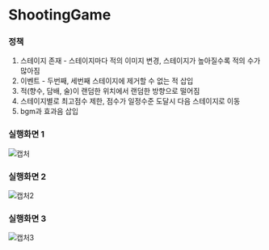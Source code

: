 # ShootingGame

### 정책<br/>
1. 스테이지 존재 - 스테이지마다 적의 이미지 변경, 스테이지가 높아질수록 적의 수가 많아짐
2. 이벤트 - 두번째, 세번째 스테이지에 제거할 수 없는 적 삽입
3. 적(향수, 담배, 술)이 랜덤한 위치에서 랜덤한 방향으로 떨어짐
4. 스테이지별로 최고점수 제한, 점수가 일정수준 도달시 다음 스테이지로 이동
5. bgm과 효과음 삽입

### 실행화면 1<br/>
![캡처](https://user-images.githubusercontent.com/89093279/148281060-3d7dbc19-6401-484a-879f-6e09bd04b1ac.PNG)

### 실행화면 2<br/>
![캡처2](https://user-images.githubusercontent.com/89093279/148281149-b3da17d7-0296-40fb-89b8-41fb9edfa127.PNG)

### 실행화면 3<br/>
![캡처3](https://user-images.githubusercontent.com/89093279/148281162-5eb9a1f2-c70b-489b-b022-47e7065a7f11.PNG)
